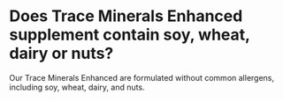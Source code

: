 # Does Trace Minerals Enhanced supplement contain soy, wheat, dairy or nuts?

Our Trace Minerals Enhanced are formulated without common allergens, including soy, wheat, dairy, and nuts.